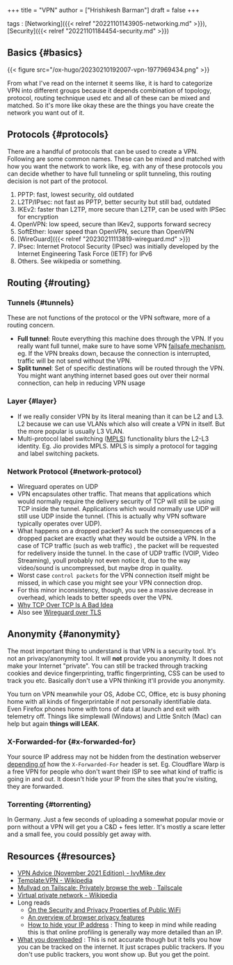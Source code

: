 +++
title = "VPN"
author = ["Hrishikesh Barman"]
draft = false
+++

tags
: [Networking]({{< relref "20221101143905-networking.md" >}}), [Security]({{< relref "20221101184454-security.md" >}})


## Basics {#basics}

{{< figure src="/ox-hugo/20230210192007-vpn-1977969434.png" >}}

From what I've read on the internet it seems like, it is hard to categorize VPN into different groups because it depends combination of topology, protocol, routing technique used etc and all of these can be mixed and matched. So it's more like okay these are the things you have create the network you want out of it.


## Protocols {#protocols}

There are a handful of protocols that can be used to create a VPN. Following are some common names. These can be mixed and matched with how you want the network to work like, eg. with any of these protocols you can decide whether to have full tunneling or split tunneling, this routing decision is not part of the protocol.

1.  PPTP: fast, lowest security, old outdated
2.  L2TP/IPsec: not fast as PPTP, better security but still bad, outdated
3.  IKEv2: faster than L2TP, more secure than L2TP, can be used with IPSec for encryption
4.  OpenVPN: low speed, secure than IKev2, supports forward secrecy
5.  SoftEther: lower speed than OpenVPN, secure than OpenVPN
6.  [WireGuard]({{< relref "20230211113819-wireguard.md" >}})
7.  IPsec: Internet Protocol Security (IPsec) was initially developed by the Internet Engineering Task Force (IETF) for IPv6
8.  Others. See wikipedia or something.


## Routing {#routing}


### Tunnels {#tunnels}

These are not functions of the protocol or the VPN software, more of a routing concern.

-   **Full tunnel**: Route everything this machine does through the VPN. If you really want full tunnel, make sure to have some VPN [failsafe mechanism](https://github.com/adrelanos/VPN-Firewall), eg. If the VPN breaks down, because the connection is interrupted, traffic will be not send without the VPN.
-   **Split tunnel**: Set of specific destinations will be routed through the VPN. You might want anything internet based goes out over their normal connection, can help in reducing VPN usage


### Layer {#layer}

-   If we really consider VPN by its literal meaning than it can be L2 and L3. L2 because we can use VLANs which also will create a VPN in itself. But the more popular is usually L3 VLAN.
-   Multi-protocol label switching ([MPLS](https://datatracker.ietf.org/doc/html/rfc2547)) functionality blurs the L2-L3 identity. Eg. Jio provides MPLS. MPLS is simply a protocol for tagging and label switching packets.


### Network Protocol {#network-protocol}

-   Wireguard operates on UDP
-   VPN encapsulates other traffic. That means that applications which would normally require the delivery security of TCP will still be using TCP inside the tunnel. Applications which would normally use UDP will still use UDP inside the tunnel. (This is actually why VPN software typically operates over UDP).
-   What happens on a dropped packet? As such the consequences of a dropped packet are exactly what they would be outside a VPN. In the case of TCP traffic (such as web traffic) , the packet will be requested for redelivery inside the tunnel. In the case of UDP traffic (VOIP, Video Streaming), youll probably not even notice it, due to the way video/sound is uncompressed, but maybe drop in quality.
-   Worst case `control packets` for the VPN connection itself might be missed, in which case you might see your VPN connection drop.
-   For this minor inconsistency, though, you see a massive decrease in overhead, which leads to better speeds over the VPN.
-   [Why TCP Over TCP Is A Bad Idea](http://sites.inka.de/sites/bigred/devel/tcp-tcp.html)
-   Also see [Wireguard over TLS](https://www.reddit.com/r/ProtonVPN/comments/ycqqqu/so_stealth_is_just_wireguard_over_tls_or_am_i/)


## Anonymity {#anonymity}

The most important thing to understand is that VPN is a security tool. It's not an privacy/anonymity tool. It will **not** provide you anonymity. It does not make your Internet "private". You can still be tracked through tracking cookies and device fingerprinting, traffic fingerprinting, CSS can be used to track you etc. Basically don't use a VPN thinking it'll provide you anonymity.

You turn on VPN meanwhile your OS, Adobe CC, Office, etc is busy phoning home with all kinds of fingerprintable if not personally identifiable data. Even Firefox phones home with tons of data at launch and exit with telemetry off. Things like simplewall (Windows) and Little Snitch (Mac) can help but again **things will LEAK**.


### X-Forwarded-for {#x-forwarded-for}

Your source IP address may not be hidden from the destination webserver [depending of](https://www.reddit.com/r/HowToHack/comments/mhspqy/how_does_ip_spoofing_work_with_xforwardedfor/) how the `X-Forwarded-For` header is set. Eg. Cloudflare Warp is a free VPN for people who don't want their ISP to see what kind of traffic is going in and out. It doesn't hide your IP from the sites that you're visiting, they are forwarded.


### Torrenting {#torrenting}

In Germany. Just a few seconds of uploading a somewhat popular movie or porn without a VPN will get you a C&amp;D + fees letter. It's mostly a scare letter and a small fee, you could possibly get away with.


## Resources {#resources}

-   [VPN Advice (November 2021 Edition) - IvyMike.dev](https://ivymike.dev/vpn-advice-november-2021-edition.html)
-   [Template:VPN - Wikipedia](https://en.wikipedia.org/wiki/Template:VPN)
-   [Mullvad on Tailscale: Privately browse the web · Tailscale](https://tailscale.com/blog/mullvad-integration/)
-   [Virtual private network - Wikipedia](https://en.wikipedia.org/wiki/Virtual_private_network)
-   Long reads
    -   [On the Security and Privacy Properties of Public WiFi](https://educatedguesswork.org/posts/public-wifi/)
    -   [An overview of browser privacy features](https://educatedguesswork.org/posts/private-browsing/)
    -   [How to hide your IP address](https://educatedguesswork.org/posts/traffic-relaying/) : Thing to keep in mind while reading this is that online profiling is generally way more detailed than an IP.
-   [What you downloaded](https://iknowwhatyoudownload.com) : This is not accurate though but it tells you how you can be tracked on the internet. It just scrapes public trackers. If you don't use public trackers, you wont show up. But you get the point.

